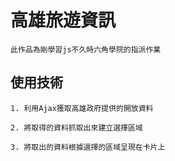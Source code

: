 # 高雄旅遊資訊
```
此作品為剛學習js不久時六角學院的指派作業
```
## 使用技術
```
1. 利用Ajax獲取高雄政府提供的開放資料

2. 將取得的資料抓取出來建立選擇區域

3. 將取出的資料根據選擇的區域呈現在卡片上

```
